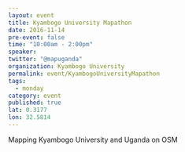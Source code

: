 ```yaml
---
layout: event
title: Kyambogo University Mapathon
date: 2016-11-14
pre-event: false
time: "10:00am - 2:00pm"
speaker: 
twitter: "@mapuganda"
organization: Kyambogo University
permalink: event/KyambogoUniversityMapathon
tags: 
  - monday
category: event
published: true
lat: 0.3177
lon: 32.5814
---
```


Mapping Kyambogo University and Uganda on OSM
